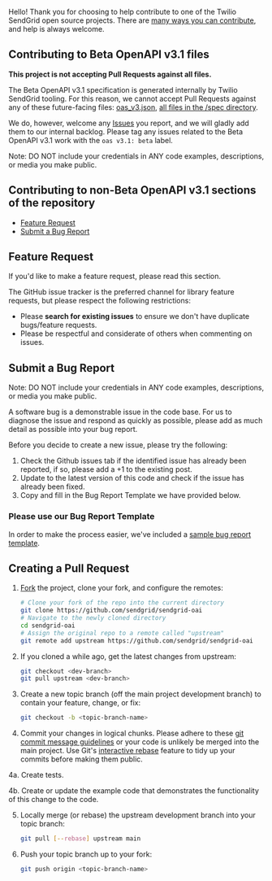 Hello! Thank you for choosing to help contribute to one of the Twilio SendGrid open source projects. There are [many ways you can contribute](https://www.twilio.com/open-source), and help is always welcome.

## Contributing to Beta OpenAPI v3.1 files

**This project is not accepting Pull Requests against all files.**

The Beta OpenAPI v3.1 specification is generated internally by Twilio SendGrid tooling. For this reason, we cannot accept Pull Requests against any of these future-facing files: [oas_v3.json](./oas_v3.json), [all files in the /spec directory](./spec).

We do, however, welcome any [Issues](https://github.com/sendgrid/sendgrid-oai/issues) you report, and we will gladly add them to our internal backlog. Please tag any issues related to the Beta OpenAPI v3.1 work with the `oas v3.1: beta` label.

Note: DO NOT include your credentials in ANY code examples, descriptions, or media you make public.

## Contributing to non-Beta OpenAPI v3.1 sections of the repository

- [Feature Request](#feature-request)
- [Submit a Bug Report](#submit-a-bug-report)

<a name="feature-request"></a>
## Feature Request

If you'd like to make a feature request, please read this section.

The GitHub issue tracker is the preferred channel for library feature requests, but please respect the following restrictions:

- Please **search for existing issues** to ensure we don't have duplicate bugs/feature requests.
- Please be respectful and considerate of others when commenting on issues.

<a name="submit-a-bug-report"></a>
## Submit a Bug Report

Note: DO NOT include your credentials in ANY code examples, descriptions, or media you make public.

A software bug is a demonstrable issue in the code base. For us to diagnose the issue and respond as quickly as possible, please add as much detail as possible into your bug report.

Before you decide to create a new issue, please try the following:

1. Check the Github issues tab if the identified issue has already been reported, if so, please add a +1 to the existing post.
2. Update to the latest version of this code and check if the issue has already been fixed.
3. Copy and fill in the Bug Report Template we have provided below.

### Please use our Bug Report Template

In order to make the process easier, we've included a [sample bug report template](ISSUE_TEMPLATE.md).

<a name="creating-a-pull-request"></a>
## Creating a Pull Request

1. [Fork](https://help.github.com/fork-a-repo/) the project, clone your fork,
   and configure the remotes:

   ```bash
   # Clone your fork of the repo into the current directory
   git clone https://github.com/sendgrid/sendgrid-oai
   # Navigate to the newly cloned directory
   cd sendgrid-oai
   # Assign the original repo to a remote called "upstream"
   git remote add upstream https://github.com/sendgrid/sendgrid-oai
   ```

2. If you cloned a while ago, get the latest changes from upstream:

   ```bash
   git checkout <dev-branch>
   git pull upstream <dev-branch>
   ```

3. Create a new topic branch (off the main project development branch) to
   contain your feature, change, or fix:

   ```bash
   git checkout -b <topic-branch-name>
   ```

4. Commit your changes in logical chunks. Please adhere to these [git commit
   message guidelines](http://tbaggery.com/2008/04/19/a-note-about-git-commit-messages.html)
   or your code is unlikely be merged into the main project. Use Git's
   [interactive rebase](https://help.github.com/articles/interactive-rebase)
   feature to tidy up your commits before making them public.

4a. Create tests.

4b. Create or update the example code that demonstrates the functionality of this change to the code.

5. Locally merge (or rebase) the upstream development branch into your topic branch:

   ```bash
   git pull [--rebase] upstream main
   ```

6. Push your topic branch up to your fork:

   ```bash
   git push origin <topic-branch-name>
   ```
